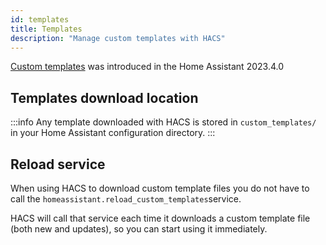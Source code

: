 ```yaml
---
id: templates
title: Templates
description: "Manage custom templates with HACS"
---
```


[Custom templates](https://www.home-assistant.io/docs/configuration/templating/#reusing-templates) was introduced in the Home Assistant 2023.4.0

## Templates download location

:::info
Any template downloaded with HACS is stored in `custom_templates/` in your Home Assistant configuration directory.
:::

## Reload service

When using HACS to download custom template files you do not have to call the `homeassistant.reload_custom_templates`service.

HACS will call that service each time it downloads a custom template file (both new and updates), so you can start using it immediately.
